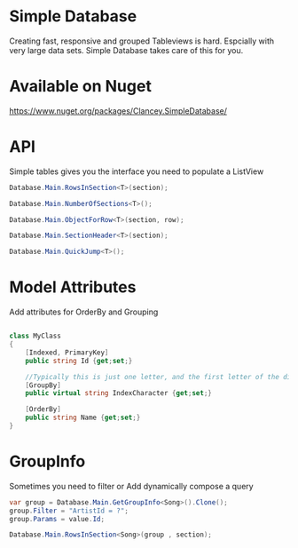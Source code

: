 Simple Database
================
Creating fast, responsive and grouped Tableviews is hard. Espcially with very large data sets.  Simple Database takes care of this for you.

Available on Nuget
================

https://www.nuget.org/packages/Clancey.SimpleDatabase/


API
================

Simple tables gives you the interface you need to populate a ListView

```cs
Database.Main.RowsInSection<T>(section);

Database.Main.NumberOfSections<T>();

Database.Main.ObjectForRow<T>(section, row);

Database.Main.SectionHeader<T>(section);

Database.Main.QuickJump<T>();

```

Model Attributes
===
Add attributes for OrderBy and Grouping

```cs

class MyClass
{
	[Indexed, PrimaryKey]
	public string Id {get;set;}

	//Typically this is just one letter, and the first letter of the displayed text
	[GroupBy]
	public virtual string IndexCharacter {get;set;}

	[OrderBy]
	public string Name {get;set;}
}
```


GroupInfo
================

Sometimes you need to filter or Add dynamically compose a query

```cs
var group = Database.Main.GetGroupInfo<Song>().Clone();
group.Filter = "ArtistId = ?";
group.Params = value.Id;

Database.Main.RowsInSection<Song>(group , section);

```



